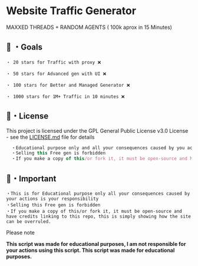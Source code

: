 # Website Traffic Generator

MAXXED THREADS + RANDOM AGENTS ( 100k aprox in 15 Minutes)


## 🥅 ・Goals
```
・ 20 stars for Traffic with proxy ❌

・ 50 stars for Advanced gen with UI ❌

・ 100 stars for Better and Managed Generator ❌

・ 1000 stars for 1M+ Traffic in 10 minutes ❌
```

## 📄・License

This project is licensed under the GPL General Public License v3.0 License - see the [LICENSE.md](./LICENSE) file for details
```js
  ・Educational purpose only and all your consequences caused by you actions is your responsibility
  ・Selling this Free gen is forbidden
  ・If you make a copy of this/or fork it, it must be open-source and have credits linking to this repo
```

## 📄・Important
```
・This is for Educational purpose only all your consequences caused by your actions is your responsibility 
・Selling this Free gen is forbidden 
・If you make a copy of this/or fork it, it must be open-source and have credits linking to this repo, this is simply showing how the site can be overruled.
```


Please note

**This script was made for educational purposes, I am not responsible for your actions using this script. This script was made for educational purposes.**

